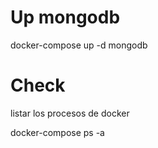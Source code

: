 # Up mongodb

docker-compose up -d mongodb

# Check
listar los procesos de docker

docker-compose ps -a 